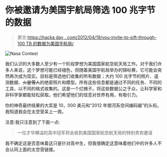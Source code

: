 # 你被邀请为美国宇航局筛选 100 兆字节的数据

> 原文:[https://hacka day . com/2012/04/19/you-invite-to-sift-through-100 TB 的数据为美国宇航局/](https://hackaday.com/2012/04/19/youre-invited-to-sift-through-100-terabytes-of-data-for-nasa/)

![](../Images/09697077dfa092cbeef6e398ae0286ff.png "Nasa Contest")

我们认识的大多数人至少有一个阶段梦想为美国国家航空航天局工作。对于我们许多人来说，这个梦想可能已经褪色，但随着美国宇航局举办的锦标赛，它可能会突然再次成为现实。目标是筛选他们收集的所有数据；大约 100 兆字节的照片、遥测数据、~~火星雪人~~的绝密照片和模型。所有这些信息都是通过不同的任务、不同的工具、以不同的格式收集的。这是一个烂摊子。将这些数据公之于众，让科学家和非科学家都能轻松获取。他们希望他们的信息对世界有用，有吸引力。

你的神奇最终结果的大奖是 10，000 美元和“2012 年银河系空间编码器”的头衔。我知道我会在太空营呆上一周。

注意:我只注意到了下面一点:

> 一位才华横溢的高中冠军将会收到美国国家航空航天局的特别贵宾邀请

我不确定这是否意味着这只是针对高中生，但我很确定这意味着他们中的许多人不会认同上面的太空营链接。